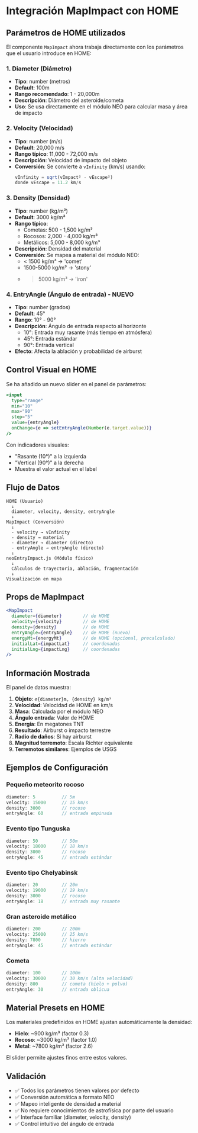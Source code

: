 # Integración MapImpact con HOME

## Parámetros de HOME utilizados

El componente `MapImpact` ahora trabaja directamente con los parámetros que el usuario introduce en HOME:

### 1. **Diameter** (Diámetro)
- **Tipo**: number (metros)
- **Default**: 100m
- **Rango recomendado**: 1 - 20,000m
- **Descripción**: Diámetro del asteroide/cometa
- **Uso**: Se usa directamente en el módulo NEO para calcular masa y área de impacto

### 2. **Velocity** (Velocidad)
- **Tipo**: number (m/s)
- **Default**: 20,000 m/s
- **Rango típico**: 11,000 - 72,000 m/s
- **Descripción**: Velocidad de impacto del objeto
- **Conversión**: Se convierte a `vInfinity` (km/s) usando:
  ```javascript
  vInfinity = sqrt(vImpact² - vEscape²)
  donde vEscape = 11.2 km/s
  ```

### 3. **Density** (Densidad)
- **Tipo**: number (kg/m³)
- **Default**: 3000 kg/m³
- **Rango típico**: 
  - Cometas: 500 - 1,500 kg/m³
  - Rocosos: 2,000 - 4,000 kg/m³
  - Metálicos: 5,000 - 8,000 kg/m³
- **Descripción**: Densidad del material
- **Conversión**: Se mapea a material del módulo NEO:
  - < 1500 kg/m³ → 'comet'
  - 1500-5000 kg/m³ → 'stony'
  - > 5000 kg/m³ → 'iron'

### 4. **EntryAngle** (Ángulo de entrada) - NUEVO
- **Tipo**: number (grados)
- **Default**: 45°
- **Rango**: 10° - 90°
- **Descripción**: Ángulo de entrada respecto al horizonte
  - 10°: Entrada muy rasante (más tiempo en atmósfera)
  - 45°: Entrada estándar
  - 90°: Entrada vertical
- **Efecto**: Afecta la ablación y probabilidad de airburst

## Control Visual en HOME

Se ha añadido un nuevo slider en el panel de parámetros:

```jsx
<input
  type="range"
  min="10"
  max="90"
  step="5"
  value={entryAngle}
  onChange={e => setEntryAngle(Number(e.target.value))}
/>
```

Con indicadores visuales:
- "Rasante (10°)" a la izquierda
- "Vertical (90°)" a la derecha
- Muestra el valor actual en el label

## Flujo de Datos

```
HOME (Usuario)
  ↓
  diameter, velocity, density, entryAngle
  ↓
MapImpact (Conversión)
  ↓
  - velocity → vInfinity
  - density → material
  - diameter → diameter (directo)
  - entryAngle → entryAngle (directo)
  ↓
neoEntryImpact.js (Módulo físico)
  ↓
  Cálculos de trayectoria, ablación, fragmentación
  ↓
Visualización en mapa
```

## Props de MapImpact

```jsx
<MapImpact
  diameter={diameter}        // de HOME
  velocity={velocity}        // de HOME
  density={density}          // de HOME
  entryAngle={entryAngle}    // de HOME (nuevo)
  energyMt={energyMt}        // de HOME (opcional, precalculado)
  initialLat={impactLat}     // coordenadas
  initialLng={impactLng}     // coordenadas
/>
```

## Información Mostrada

El panel de datos muestra:

1. **Objeto**: `⌀{diameter}m, {density} kg/m³`
2. **Velocidad**: Velocidad de HOME en km/s
3. **Masa**: Calculada por el módulo NEO
4. **Ángulo entrada**: Valor de HOME
5. **Energía**: En megatones TNT
6. **Resultado**: Airburst o impacto terrestre
7. **Radio de daños**: Si hay airburst
8. **Magnitud terremoto**: Escala Richter equivalente
9. **Terremotos similares**: Ejemplos de USGS

## Ejemplos de Configuración

### Pequeño meteorito rocoso
```javascript
diameter: 5          // 5m
velocity: 15000      // 15 km/s
density: 3000        // rocoso
entryAngle: 60       // entrada empinada
```

### Evento tipo Tunguska
```javascript
diameter: 50         // 50m
velocity: 18000      // 18 km/s
density: 3000        // rocoso
entryAngle: 45       // entrada estándar
```

### Evento tipo Chelyabinsk
```javascript
diameter: 20         // 20m
velocity: 19000      // 19 km/s
density: 3000        // rocoso
entryAngle: 18       // entrada muy rasante
```

### Gran asteroide metálico
```javascript
diameter: 200        // 200m
velocity: 25000      // 25 km/s
density: 7800        // hierro
entryAngle: 45       // entrada estándar
```

### Cometa
```javascript
diameter: 100        // 100m
velocity: 30000      // 30 km/s (alta velocidad)
density: 800         // cometa (hielo + polvo)
entryAngle: 30       // entrada oblicua
```

## Material Presets en HOME

Los materiales predefinidos en HOME ajustan automáticamente la densidad:

- **Hielo**: ~900 kg/m³ (factor 0.3)
- **Rocoso**: ~3000 kg/m³ (factor 1.0)
- **Metal**: ~7800 kg/m³ (factor 2.6)

El slider permite ajustes finos entre estos valores.

## Validación

- ✅ Todos los parámetros tienen valores por defecto
- ✅ Conversión automática a formato NEO
- ✅ Mapeo inteligente de densidad a material
- ✅ No requiere conocimientos de astrofísica por parte del usuario
- ✅ Interface familiar (diameter, velocity, density)
- ✅ Control intuitivo del ángulo de entrada
